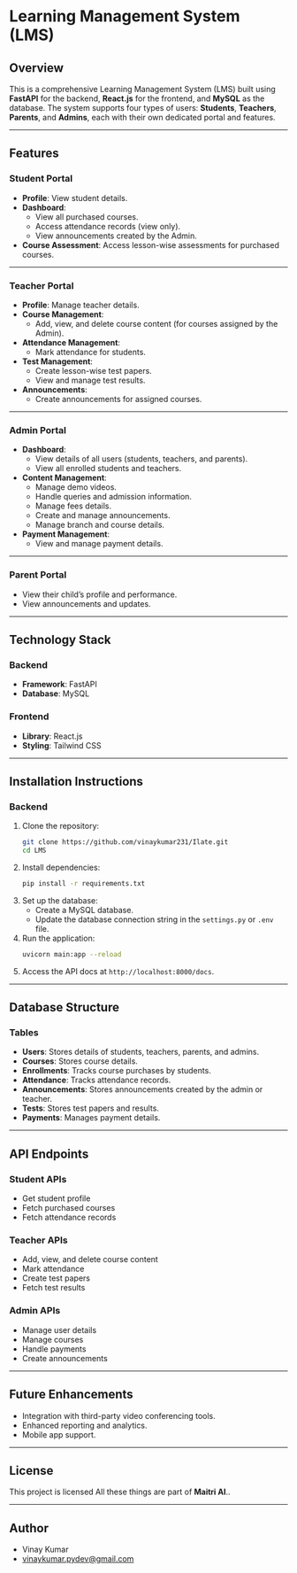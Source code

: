 # Learning Management System (LMS)

## Overview
This is a comprehensive Learning Management System (LMS) built using **FastAPI** for the backend, **React.js** for the frontend, and **MySQL** as the database. The system supports four types of users: **Students**, **Teachers**, **Parents**, and **Admins**, each with their own dedicated portal and features. 

---

## Features

### **Student Portal**
- **Profile**: View student details.
- **Dashboard**:
  - View all purchased courses.
  - Access attendance records (view only).
  - View announcements created by the Admin.
- **Course Assessment**: Access lesson-wise assessments for purchased courses.

---

### **Teacher Portal**
- **Profile**: Manage teacher details.
- **Course Management**:
  - Add, view, and delete course content (for courses assigned by the Admin).
- **Attendance Management**:
  - Mark attendance for students.
- **Test Management**:
  - Create lesson-wise test papers.
  - View and manage test results.
- **Announcements**:
  - Create announcements for assigned courses.

---

### **Admin Portal**
- **Dashboard**:
  - View details of all users (students, teachers, and parents).
  - View all enrolled students and teachers.
- **Content Management**:
  - Manage demo videos.
  - Handle queries and admission information.
  - Manage fees details.
  - Create and manage announcements.
  - Manage branch and course details.
- **Payment Management**:
  - View and manage payment details.

---

### **Parent Portal**
- View their child’s profile and performance.
- View announcements and updates.

---

## Technology Stack
### **Backend**
- **Framework**: FastAPI
- **Database**: MySQL

### **Frontend**
- **Library**: React.js
- **Styling**: Tailwind CSS

---

## Installation Instructions

### **Backend**
1. Clone the repository:
   ```bash
   git clone https://github.com/vinaykumar231/Ilate.git
   cd LMS
   ```
2. Install dependencies:
   ```bash
   pip install -r requirements.txt
   ```
3. Set up the database:
   - Create a MySQL database.
   - Update the database connection string in the `settings.py` or `.env` file.
4. Run the application:
   ```bash
   uvicorn main:app --reload
   ```
5. Access the API docs at `http://localhost:8000/docs`.

---

## Database Structure
### **Tables**
- **Users**: Stores details of students, teachers, parents, and admins.
- **Courses**: Stores course details.
- **Enrollments**: Tracks course purchases by students.
- **Attendance**: Tracks attendance records.
- **Announcements**: Stores announcements created by the admin or teacher.
- **Tests**: Stores test papers and results.
- **Payments**: Manages payment details.

---

## API Endpoints
### **Student APIs**
- Get student profile
- Fetch purchased courses
- Fetch attendance records

### **Teacher APIs**
- Add, view, and delete course content
- Mark attendance
- Create test papers
- Fetch test results

### **Admin APIs**
- Manage user details
- Manage courses
- Handle payments
- Create announcements

---

## Future Enhancements
- Integration with third-party video conferencing tools.
- Enhanced reporting and analytics.
- Mobile app support.

---

## License
This project is licensed All these things are part of **Maitri AI**..

---

## Author
- Vinay Kumar
- vinaykumar.pydev@gmail.com
